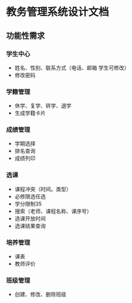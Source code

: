 # 教务管理系统设计文档

## 功能性需求

### 学生中心

- 姓名、性别、联系方式（电话、邮箱 学生可修改）
- 修改密码

### 学籍管理

- 休学、复学、转学、退学
- 生成学籍卡片

### 成绩管理

- 学期选择
- 排名查询
- 成绩列印

### 选课

- 课程冲突（时间。类型）
- 必修限选任选
- 学分限制35
- 搜索（老师、课程名称、课序号）
- 选课开放时间
- 选课结果查询

### 培养管理

- 课表
- 教师评价

### 班级管理

- 创建、修改、删除班级
